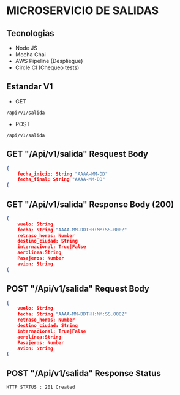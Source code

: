 # MICROSERVICIO DE SALIDAS

## Tecnologias

  * Node JS
  * Mocha Chai
  * AWS Pipeline (Despliegue)
  * Circle CI (Chequeo tests)
 
## Estandar V1
  * GET
        
```
/api/v1/salida

```
 * POST
 ```
/api/v1/salida

```


## GET "/Api/v1/salida" Resquest Body
```json
{
    fecha_inicio: String "AAAA-MM-DD"
    fecha_final: String "AAAA-MM-DD"
{
```
## GET "/Api/v1/salida" Response Body (200)
```json
{
    vuelo: String
    fecha: String "AAAA-MM-DDTHH:MM:SS.000Z"
    retraso_horas: Number
    destino_ciudad: String
    internacional: True|False
    aerolínea:String
    Pasajeros: Number
    avion: String
{
```
## POST "/Api/v1/salida" Request Body
```json
{
    vuelo: String
    fecha: String "AAAA-MM-DDTHH:MM:SS.000Z"
    retraso_horas: Number
    destino_ciudad: String
    internacional: True|False
    aerolínea:String
    Pasajeros: Number
    avion: String
{
```
## POST "/Api/v1/salida" Response Status
    HTTP STATUS : 201 Created